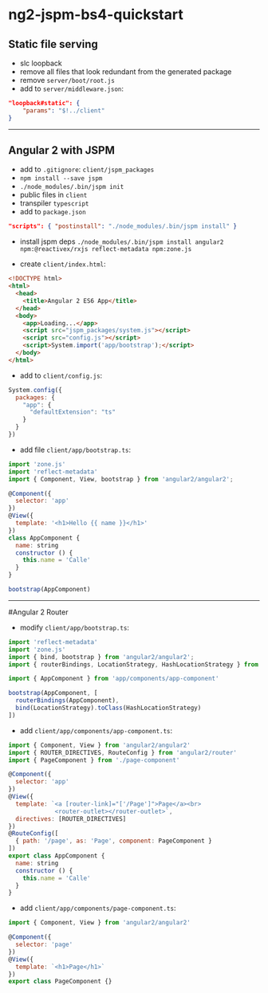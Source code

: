 # ng2-jspm-bs4-quickstart

## Static file serving

- slc loopback
- remove all files that look redundant from the generated package
- remove `server/boot/root.js`
- add to `server/middleware.json`:

```json
"loopback#static": {
    "params": "$!../client"
}
```

---

## Angular 2 with JSPM

- add to `.gitignore`: `client/jspm_packages`
- `npm install --save jspm`
- `./node_modules/.bin/jspm init`
- public files in `client`
- transpiler `typescript`
- add to `package.json`

```json
"scripts": { "postinstall": "./node_modules/.bin/jspm install" }
```

- install jspm deps `./node_modules/.bin/jspm install angular2 npm:@reactivex/rxjs reflect-metadata npm:zone.js`

- create `client/index.html`:

```html
<!DOCTYPE html>
<html>
  <head>
    <title>Angular 2 ES6 App</title>
  </head>
  <body>
    <app>Loading...</app>
    <script src="jspm_packages/system.js"></script>
    <script src="config.js"></script>
    <script>System.import('app/bootstrap');</script>
  </body>
</html>
```

- add to `client/config.js`:

```javascript
System.config({
  packages: {
    "app": {
      "defaultExtension": "ts"
    }
  }
})
```

- add file `client/app/bootstrap.ts`:

```javascript
import 'zone.js'
import 'reflect-metadata'
import { Component, View, bootstrap } from 'angular2/angular2';

@Component({
  selector: 'app'
})
@View({
  template: '<h1>Hello {{ name }}</h1>'
})
class AppComponent {
  name: string
  constructor () {
    this.name = 'Calle'
  }
}

bootstrap(AppComponent)
```

---
#Angular 2 Router

- modify `client/app/bootstrap.ts`:

```javascript
import 'reflect-metadata'
import 'zone.js'
import { bind, bootstrap } from 'angular2/angular2';
import { routerBindings, LocationStrategy, HashLocationStrategy } from 'angular2/router'

import { AppComponent } from 'app/components/app-component'

bootstrap(AppComponent, [
  routerBindings(AppComponent),
  bind(LocationStrategy).toClass(HashLocationStrategy)
])
```

- add `client/app/components/app-component.ts`:

```javascript
import { Component, View } from 'angular2/angular2'
import { ROUTER_DIRECTIVES, RouteConfig } from 'angular2/router'
import { PageComponent } from './page-component'

@Component({
  selector: 'app'
})
@View({
  template: `<a [router-link]="['/Page']">Page</a><br>
             <router-outlet></router-outlet>`,
  directives: [ROUTER_DIRECTIVES]
})
@RouteConfig([
  { path: '/page', as: 'Page', component: PageComponent }
])
export class AppComponent {
  name: string
  constructor () {
    this.name = 'Calle'
  }
}
```

- add `client/app/components/page-component.ts`:

```javascript
import { Component, View } from 'angular2/angular2'

@Component({
  selector: 'page'
})
@View({
  template: `<h1>Page</h1>`
})
export class PageComponent {}

```
